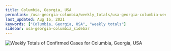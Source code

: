 ```yaml
---
title: Columbia, Georgia, USA
permalink: /usa-georgia-columbia/weekly_totals/usa-georgia-columbia-weekly_totals.html
last_updated: Aug 16, 2021
keywords: ["Columbia, Georgia, USA", "weekly totals"]
sidebar: usa-georgia-columbia_sidebar
---
```


![Weekly Totals of Confirmed Cases for Columbia, Georgia, USA](/covid_tracker/images/graphs/usa-georgia-columbia-weekly_totals_graph.png)
